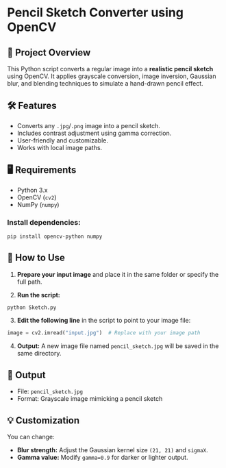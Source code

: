 
# Pencil Sketch Converter using OpenCV

## 🎯 Project Overview
This Python script converts a regular image into a **realistic pencil sketch** using OpenCV. It applies grayscale conversion, image inversion, Gaussian blur, and blending techniques to simulate a hand-drawn pencil effect.

## 🛠 Features
- Converts any `.jpg`/`.png` image into a pencil sketch.
- Includes contrast adjustment using gamma correction.
- User-friendly and customizable.
- Works with local image paths.

## 🖥 Requirements
- Python 3.x
- OpenCV (`cv2`)
- NumPy (`numpy`)

### Install dependencies:
```bash
pip install opencv-python numpy
```

## 🚀 How to Use

1. **Prepare your input image** and place it in the same folder or specify the full path.

2. **Run the script:**
```bash
python Sketch.py
```

3. **Edit the following line** in the script to point to your image file:
```python
image = cv2.imread("input.jpg")  # Replace with your image path
```

4. **Output:** A new image file named `pencil_sketch.jpg` will be saved in the same directory.

## 📁 Output
- File: `pencil_sketch.jpg`
- Format: Grayscale image mimicking a pencil sketch

## 💡 Customization
You can change:
- **Blur strength:** Adjust the Gaussian kernel size `(21, 21)` and `sigmaX`.
- **Gamma value:** Modify `gamma=0.9` for darker or lighter output.
